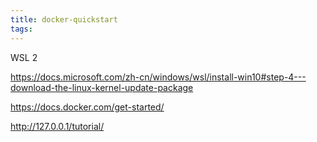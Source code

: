 ```yaml
---
title: docker-quickstart
tags:
---
```


WSL 2

https://docs.microsoft.com/zh-cn/windows/wsl/install-win10#step-4---download-the-linux-kernel-update-package

https://docs.docker.com/get-started/

http://127.0.0.1/tutorial/